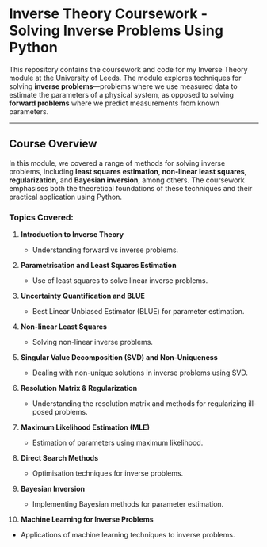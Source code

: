 # Inverse Theory Coursework - Solving Inverse Problems Using Python

This repository contains the coursework and code for my Inverse Theory module at the University of Leeds. The module explores techniques for solving **inverse problems**—problems where we use measured data to estimate the parameters of a physical system, as opposed to solving **forward problems** where we predict measurements from known parameters.

---

## **Course Overview**

In this module, we covered a range of methods for solving inverse problems, including **least squares estimation**, **non-linear least squares**, **regularization**, and **Bayesian inversion**, among others. The coursework emphasises both the theoretical foundations of these techniques and their practical application using Python.

### **Topics Covered**:
1. **Introduction to Inverse Theory**
   - Understanding forward vs inverse problems.

2. **Parametrisation and Least Squares Estimation**
   - Use of least squares to solve linear inverse problems.

3. **Uncertainty Quantification and BLUE**
   - Best Linear Unbiased Estimator (BLUE) for parameter estimation.

4. **Non-linear Least Squares**
   - Solving non-linear inverse problems.

5. **Singular Value Decomposition (SVD) and Non-Uniqueness**
   - Dealing with non-unique solutions in inverse problems using SVD.

6. **Resolution Matrix & Regularization**
   - Understanding the resolution matrix and methods for regularizing ill-posed problems.

7. **Maximum Likelihood Estimation (MLE)**
   - Estimation of parameters using maximum likelihood.

8. **Direct Search Methods**
   - Optimisation techniques for inverse problems.

9. **Bayesian Inversion**
   - Implementing Bayesian methods for parameter estimation.

10. **Machine Learning for Inverse Problems**
   - Applications of machine learning techniques to inverse problems.




